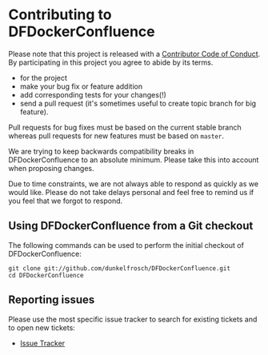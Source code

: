 # Contributing to DFDockerConfluence

Please note that this project is released with a [Contributor Code of Conduct](CONTRIBUTING_COC.md). By participating in this project you agree to abide by its terms.

* for the project
* make your bug fix or feature addition
* add corresponding tests for your changes(!)
* send a pull request (it's sometimes useful to create topic branch for big feature).

Pull requests for bug fixes must be based on the current stable branch whereas pull requests for new features must be based on `master`.

We are trying to keep backwards compatibility breaks in DFDockerConfluence to an absolute minimum. Please take this into account when proposing changes.

Due to time constraints, we are not always able to respond as quickly as we would like. Please do not take delays personal and feel free to remind us if you feel that we forgot to respond.

## Using DFDockerConfluence from a Git checkout

The following commands can be used to perform the initial checkout of DFDockerConfluence:

    git clone git://github.com/dunkelfrosch/DFDockerConfluence.git
    cd DFDockerConfluence

## Reporting issues

Please use the most specific issue tracker to search for existing tickets and to open new tickets:
* [Issue Tracker](https://github.com/dunkelfrosch/DFDockerConfluence/issues)


